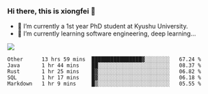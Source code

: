### Hi there, this is xiongfei 👋


- 🔭 I’m currently a 1st year PhD student at Kyushu University.
- 🌱 I’m currently learning software engineering, deep learning...

<!--
**Toma62299781/Toma62299781** is a ✨ _special_ ✨ repository because its `README.md` (this file) appears on your GitHub profile.
Here are some ideas to get you started:
-->

![](https://github-readme-stats.vercel.app/api?username=Toma62299781)

<!--START_SECTION:waka-->
```text
Other      13 hrs 59 mins  ████████████████▓░░░░░░░░   67.24 % 
Java       1 hr 44 mins    ██░░░░░░░░░░░░░░░░░░░░░░░   08.37 % 
Rust       1 hr 25 mins    █▓░░░░░░░░░░░░░░░░░░░░░░░   06.82 % 
SQL        1 hr 17 mins    █▓░░░░░░░░░░░░░░░░░░░░░░░   06.18 % 
Markdown   1 hr 9 mins     █▒░░░░░░░░░░░░░░░░░░░░░░░   05.55 % 
```
<!--END_SECTION:waka-->

